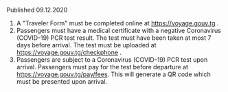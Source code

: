 Published 09.12.2020
1. A "Traveler Form" must be completed online at <a href="https://voyage.gouv.tg">https://voyage.gouv.tg</a> .
2. Passengers must have a medical certificate with a negative Coronavirus (COVID-19) PCR test result. The test must have been taken at most 7 days before arrival. The test must be uploaded at <a href="https://voyage.gouv.tg/checkphone">https://voyage.gouv.tg/checkphone</a> .
3. Passengers are subject to a Coronavirus (COVID-19) PCR test upon arrival. Passengers must pay for the test before departure at <a href="https://voyage.gouv.tg/pay/fees">https://voyage.gouv.tg/pay/fees</a>. This will generate a QR code which must be presented upon arrival.

